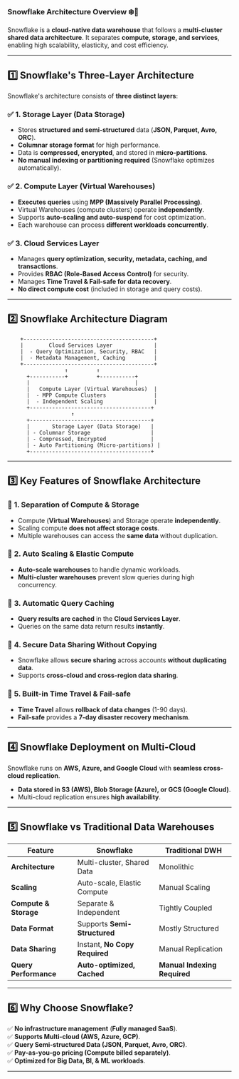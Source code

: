 ### **Snowflake Architecture Overview** ❄️🏢

Snowflake is a **cloud-native data warehouse** that follows a **multi-cluster shared data architecture**. It separates **compute, storage, and services**, enabling high scalability, elasticity, and cost efficiency.

---

## **1️⃣ Snowflake's Three-Layer Architecture**
Snowflake's architecture consists of **three distinct layers**:

### ✅ **1. Storage Layer (Data Storage)**
- Stores **structured and semi-structured** data (**JSON, Parquet, Avro, ORC**).
- **Columnar storage format** for high performance.
- Data is **compressed, encrypted**, and stored in **micro-partitions**.
- **No manual indexing or partitioning required** (Snowflake optimizes automatically).

### ✅ **2. Compute Layer (Virtual Warehouses)**
- **Executes queries** using **MPP (Massively Parallel Processing)**.
- Virtual Warehouses (compute clusters) operate **independently**.
- Supports **auto-scaling and auto-suspend** for cost optimization.
- Each warehouse can process **different workloads concurrently**.

### ✅ **3. Cloud Services Layer**
- Manages **query optimization, security, metadata, caching, and transactions**.
- Provides **RBAC (Role-Based Access Control)** for security.
- Manages **Time Travel & Fail-safe for data recovery**.
- **No direct compute cost** (included in storage and query costs).

---

## **2️⃣ Snowflake Architecture Diagram**
```
    +-----------------------------------------+
    |        Cloud Services Layer             |
    |  - Query Optimization, Security, RBAC   |
    |  - Metadata Management, Caching         |
    +-----------------------------------------+
                  ↑         ↑
      +-----------+         +-----------+
      |                                 |
      |   Compute Layer (Virtual Warehouses)  |
      |  - MPP Compute Clusters               |
      |  - Independent Scaling                |
      +--------------------------------------+
                    ↑  
      +--------------------------------------+
      |       Storage Layer (Data Storage)   |
      | - Columnar Storage                   |
      | - Compressed, Encrypted              |
      | - Auto Partitioning (Micro-partitions) |
      +--------------------------------------+
```

---

## **3️⃣ Key Features of Snowflake Architecture**
### 🔹 **1. Separation of Compute & Storage**
- Compute (**Virtual Warehouses**) and Storage operate **independently**.
- Scaling compute **does not affect storage costs**.
- Multiple warehouses can access the **same data** without duplication.

### 🔹 **2. Auto Scaling & Elastic Compute**
- **Auto-scale warehouses** to handle dynamic workloads.
- **Multi-cluster warehouses** prevent slow queries during high concurrency.

### 🔹 **3. Automatic Query Caching**
- **Query results are cached** in the **Cloud Services Layer**.
- Queries on the same data return results **instantly**.

### 🔹 **4. Secure Data Sharing Without Copying**
- Snowflake allows **secure sharing** across accounts **without duplicating data**.
- Supports **cross-cloud and cross-region data sharing**.

### 🔹 **5. Built-in Time Travel & Fail-safe**
- **Time Travel** allows **rollback of data changes** (1-90 days).
- **Fail-safe** provides a **7-day disaster recovery mechanism**.

---

## **4️⃣ Snowflake Deployment on Multi-Cloud**
Snowflake runs on **AWS, Azure, and Google Cloud** with **seamless cross-cloud replication**.
- **Data stored in S3 (AWS), Blob Storage (Azure), or GCS (Google Cloud)**.
- Multi-cloud replication ensures **high availability**.

---

## **5️⃣ Snowflake vs Traditional Data Warehouses**
| Feature | **Snowflake** | **Traditional DWH** |
|---------|-------------|--------------------|
| **Architecture** | Multi-cluster, Shared Data | Monolithic |
| **Scaling** | Auto-scale, Elastic Compute | Manual Scaling |
| **Compute & Storage** | Separate & Independent | Tightly Coupled |
| **Data Format** | Supports **Semi-Structured** | Mostly Structured |
| **Data Sharing** | Instant, **No Copy Required** | Manual Replication |
| **Query Performance** | **Auto-optimized, Cached** | **Manual Indexing Required** |

---

## **6️⃣ Why Choose Snowflake?**
✅ **No infrastructure management** (**Fully managed SaaS**).  
✅ **Supports Multi-cloud (AWS, Azure, GCP)**.  
✅ **Query Semi-structured Data (JSON, Parquet, Avro, ORC)**.  
✅ **Pay-as-you-go pricing (Compute billed separately)**.  
✅ **Optimized for Big Data, BI, & ML workloads**.  

---

